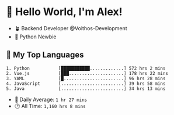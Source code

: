 # 👋 Hello World, I'm Alex!

- 🪴 Backend Developer @Voithos-Development
- 🐍 Python Newbie

## 💚 My Top Languages
```
1. Python           [███████████.............] 572 hrs 2 mins
2. Vue.js           [███.....................] 178 hrs 22 mins
3. YAML             [█.......................] 96 hrs 28 mins
4. JavaScript       [........................] 39 hrs 58 mins
5. Java             [........................] 34 hrs 13 mins
```
- 💪 Daily Average: `1 hr 27 mins`
- 🕑 All Time: `1,160 hrs 8 mins`